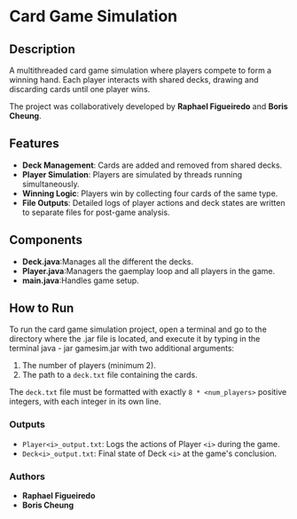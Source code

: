 # Card Game Simulation

## Description
A multithreaded card game simulation where players compete to form a winning hand. Each player interacts with shared decks, drawing and discarding cards until one player wins. 

The project was collaboratively developed by **Raphael Figueiredo** and **Boris Cheung**.

## Features
- **Deck Management**: Cards are added and removed from shared decks.
- **Player Simulation**: Players are simulated by threads running simultaneously.
- **Winning Logic**: Players win by collecting four cards of the same type.
- **File Outputs**: Detailed logs of player actions and deck states are written to separate files for post-game analysis.

## Components
- **Deck.java**:Manages all the different the decks.
- **Player.java**:Managers the gaemplay loop and all players in the game.
- **main.java**:Handles game setup.

## How to Run

To run the card game simulation project, open a terminal and go to the directory where the .jar file is located, and execute it by typing in the terminal java - jar gamesim.jar with two additional arguments:
1. The number of players (minimum 2).
2. The path to a `deck.txt` file containing the cards.

The `deck.txt` file must be formatted with exactly `8 * <num_players>` positive integers, with each integer in its own line.


### Outputs
- `Player<i>_output.txt`: Logs the actions of Player `<i>` during the game.
- `Deck<i>_output.txt`: Final state of Deck `<i>` at the game's conclusion.

### Authors
- **Raphael Figueiredo**
- **Boris Cheung**


